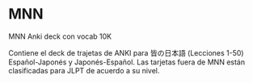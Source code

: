 ﻿# MNN
MNN Anki deck con vocab 10K

Contiene el deck de trajetas de ANKI para 皆の日本語 (Lecciones 1-50) Español-Japonés y Japonés-Español.
Las tarjetas fuera de MNN están clasificadas para JLPT de acuerdo a su nivel.
